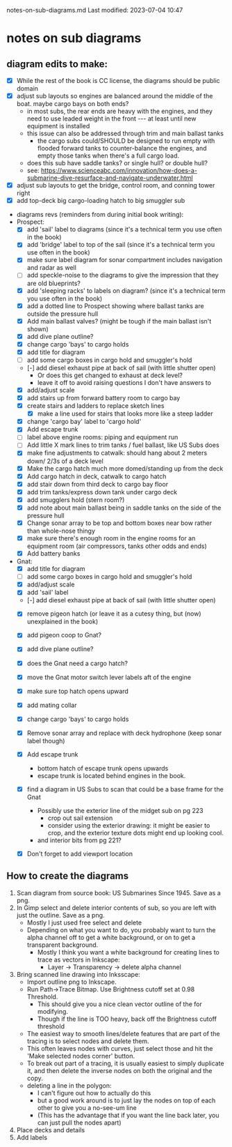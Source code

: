 notes-on-sub-diagrams.md
Last modified: 2023-07-04 10:47


# notes on sub diagrams

## diagram edits to make:
* [X] While the rest of the book is CC license, the diagrams should be public domain
* [X] adjust sub layouts so engines are balanced around the middle of the boat. maybe cargo bays on both ends?
	* in most subs, the rear ends are heavy with the engines, and they need to use leaded weight in the front --- at least until new equipment is installed
	* this issue can also be addressed through trim and main ballast tanks 
		* the cargo subs could/SHOULD be designed to run empty with flooded forward tanks to counter-balance the engines, and empty those tanks when there's a full cargo load.
	* does this sub have saddle tanks? or single hull? or double hull?
	* see: https://www.scienceabc.com/innovation/how-does-a-submarine-dive-resurface-and-navigate-underwater.html
* [X] adjust sub layouts to get the bridge, control room, and conning tower right
* [X] add top-deck big cargo-loading hatch to big smuggler sub
* diagrams revs (reminders from during initial book writing):
* Prospect:
	* [X] add 'sail' label to diagrams (since it's a technical term you use often in the book)
	* [X] add 'bridge' label to top of the sail (since it's a technical term you use often in the book)
	* [X] make sure label diagram for sonar compartment includes navigation and radar as well
	* [ ] add speckle-noise to the diagrams to give the impression that they are old blueprints?
	* [X] add 'sleeping racks' to labels on diagram? (since it's a technical term you use often in the book)
	* [X] add a dotted line to Prospect showing where ballast tanks are outside the pressure hull
	* [X] Add main ballast valves? (might be tough if the main ballast isn't shown)
	* [X] add dive plane outline?
	* [X] change cargo 'bays' to cargo holds
	* [X] add title for diagram
	* [ ] add some cargo boxes in cargo hold and smuggler's hold
	* [-] add diesel exhaust pipe at back of sail (with little shutter open)
		* Or does this get changed to exhaust at deck level?
		* leave it off to avoid raising questions I don't have answers to
	* [X] add/adjust scale
	* [X] add stairs up from forward battery room to cargo bay
	* [X] create stairs and ladders to replace sketch lines
		* [X] make a line used for stairs that looks more like a steep ladder
	* [X] change 'cargo bay' label to 'cargo hold'
	* [X] Add escape trunk
	* [ ] label above engine rooms: piping and equipment run
	* [ ] Add little X mark lines to trim tanks / fuel ballast, like US Subs does
	* [X] make fine adjustments to catwalk: should hang about 2 meters down/ 2/3s of a deck level
	* [X] Make the cargo hatch much more domed/standing up from the deck
	* [X] Add cargo hatch in deck, catwalk to cargo hatch
	* [X] add stair down from third deck to cargo bay floor
	* [X] add trim tanks/express down tank under cargo deck
	* [X] add smugglers hold (stern room?)
	* [X] add note about main ballast being in saddle tanks on the side of the pressure hull
	* [X] Change sonar array to be top and bottom boxes near bow rather than whole-nose thingy
	* [X] make sure there's enough room in the engine rooms for an equipment room (air compressors, tanks other odds and ends)
	* [X] Add battery banks
* Gnat:
	* [X] add title for diagram
	* [ ] add some cargo boxes in cargo hold and smuggler's hold
	* [X] add/adjust scale
	* [X] add 'sail' label
	* [-] add diesel exhaust pipe at back of sail (with little shutter open)
	* [X] remove pigeon hatch (or leave it as a cutesy thing, but (now) unexplained in the book)
	* [X] add pigeon coop to Gnat?
	* [X] add dive plane outline?
	* [X] does the Gnat need a cargo hatch?
	* [X] move the Gnat motor switch lever labels aft of the engine
	* [X] make sure top hatch opens upward
	* [X] add mating collar
	* [X] change cargo 'bays' to cargo holds
	* [X] Remove sonar array and replace with deck hydrophone (keep sonar label though)
	* [X] Add escape trunk
		* bottom hatch of escape trunk opens upwards 
		* escape trunk is located behind engines in the book.
	* [X] find a diagram in US Subs to scan that could be a base frame for the Gnat
		* Possibly use the exterior line of the midget sub on pg 223
			* crop out sail extension
			* consider using the exterior drawing: it might be easier to crop, and the exterior texture dots might end up looking cool.
		* and interior bits from pg 221?
	* [X] Don't forget to add viewport location



## How to create the diagrams
1. Scan diagram from source book: US Submarines Since 1945. Save as a png.
2. In Gimp select and delete interior contents of sub, so you are left with just the outline. Save as a png.
	* Mostly I just used free select and delete
	* Depending on what you want to do, you probably want to turn the alpha channel off to get a white background, or on to get a transparent background.
		* Mostly I think you want a white background for creating lines to trace as vectors in Inkscape:
			* Layer -> Transparency -> delete alpha channel
3. Bring scanned line drawing into Inksscape:
	* Import outline png to Inkscape. 
	* Run Path->Trace Bitmap. Use Brightness cutoff set at 0.98 Threshold. 
		* This should give you a nice clean vector outline of the for modifying.
		* Though if the line is TOO heavy, back off the Brightness cutoff threshold
	* The easiest way to smooth lines/delete features that are part of the tracing is to select nodes and delete them.
	* This often leaves nodes with curves, just select those and hit the 'Make selected nodes corner' button.
	* To break out part of a tracing, it is usually easiest to simply duplicate it, and then delete the inverse nodes on both the original and the copy.
	* deleting a line in the polygon:
		* I can't figure out how to actually do this
		* but a good work around is to just lay the nodes on top of each other to give you a no-see-um line
		* (This has the advantage that if you want the line back later, you can just pull the nodes apart)
4. Place decks and details
5. Add labels



